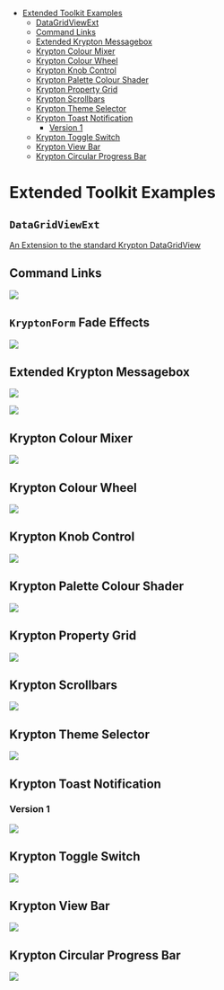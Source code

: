 <!-- Start Document Outline -->

* [Extended Toolkit Examples](#extended-toolkit-examples)
	* [DataGridViewExt](#datagridviewext)
	* [Command Links](#command-links)
	* [Extended Krypton Messagebox](#extended-krypton-messagebox)
	* [Krypton Colour Mixer](#krypton-colour-mixer)
	* [Krypton Colour Wheel](#krypton-colour-wheel)
	* [Krypton Knob Control](#krypton-knob-control)
	* [Krypton Palette Colour Shader](#krypton-palette-colour-shader)
	* [Krypton Property Grid](#krypton-property-grid)
	* [Krypton Scrollbars](#krypton-scrollbars)
	* [Krypton Theme Selector](#krypton-theme-selector)
	* [Krypton Toast Notification](#krypton-toast-notification)
		* [Version 1](#version-1)
	* [Krypton Toggle Switch](#krypton-toggle-switch)
	* [Krypton View Bar](#krypton-view-bar)
	* [Krypton Circular Progress Bar](#krypton-circular-progress-bar)

<!-- End Document Outline -->
# Extended Toolkit Examples
<!-- Following Are the new docs -->


## `DataGridViewExt`
[An Extension to the standard Krypton DataGridView](https://github.com/Krypton-Suite/Extended-Toolkit/tree/version-next/Source/Krypton%20Toolkit/Main/Krypton.Toolkit.Suite.Extended.DataGridViewExt)



















<!-- Following need to be done -->
## Command Links

![](https://github.com/Krypton-Suite/Extended-Toolkit/blob/master/Assets/Examples/CommandLinks.png)

## `KryptonForm` Fade Effects

![](https://github.com/Krypton-Suite/Extended-Toolkit/blob/version-next/Assets/Examples/KryptonFade.gif)

## Extended Krypton Messagebox

![](https://github.com/Krypton-Suite/Extended-Toolkit/blob/master/Assets/Examples/ExtendedKryptonMessageBox1.png)

![](https://github.com/Krypton-Suite/Extended-Toolkit/blob/master/Assets/Examples/ExtendedKryptonMessageBox2.png)

## Krypton Colour Mixer

![](https://github.com/Krypton-Suite/Extended-Toolkit/blob/master/Assets/Examples/KryptonColourMixer.png)

## Krypton Colour Wheel

![](https://github.com/Krypton-Suite/Extended-Toolkit/blob/master/Assets/Examples/KryptonColourWheel.png)

## Krypton Knob Control

![](https://github.com/Krypton-Suite/Extended-Toolkit/blob/master/Assets/Examples/KryptonKnobControl.png)

## Krypton Palette Colour Shader

![](https://github.com/Krypton-Suite/Extended-Toolkit/blob/master/Assets/Examples/KryptonPaletteColourShader.png)

## Krypton Property Grid

![](https://github.com/Krypton-Suite/Extended-Toolkit/blob/master/Assets/Examples/KryptonPropertyGrid.png)

## Krypton Scrollbars

![](https://github.com/Krypton-Suite/Extended-Toolkit/blob/master/Assets/Examples/KryptonScrollBars.png)

## Krypton Theme Selector

![](https://github.com/Krypton-Suite/Extended-Toolkit/blob/master/Assets/Examples/KryptonThemeSelector.png)

## Krypton Toast Notification

### Version 1

![](https://github.com/Krypton-Suite/Extended-Toolkit/blob/master/Assets/Examples/KryptonToastNotificationV1.png)

## Krypton Toggle Switch

![](https://github.com/Krypton-Suite/Extended-Toolkit/blob/master/Assets/Examples/KryptonToggleSwitch.png)

## Krypton View Bar

![](https://github.com/Krypton-Suite/Extended-Toolkit/blob/master/Assets/Examples/KryptonViewBar.png)

## Krypton Circular Progress Bar

![](https://github.com/Krypton-Suite/Extended-Toolkit/blob/master/Assets/Examples/CircularProgressBar.png)

